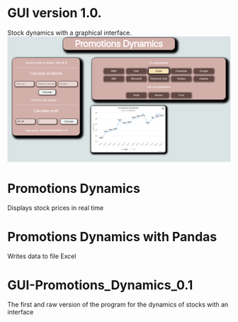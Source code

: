# GUI version 1.0. 
Stock dynamics with a graphical interface.
![PromDyn](https://github.com/Berliner187/PromotionsDynamics_Python/blob/master/GUI%20PromotionsDynamics/FaceApp.png)
# Promotions Dynamics
Displays stock prices in real time
# Promotions Dynamics with Pandas
Writes data to file Excel
# GUI-Promotions_Dynamics_0.1
The first and raw version of the program for the dynamics of stocks with an interface
